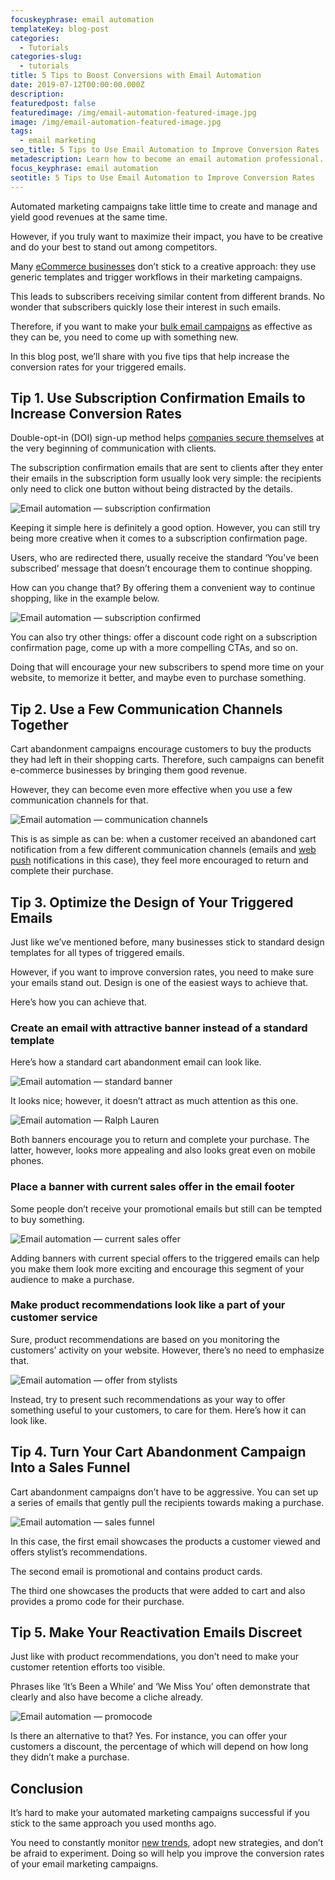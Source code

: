 ```yaml
---
focuskeyphrase: email automation
templateKey: blog-post
categories:
  - Tutorials
categories-slug:
  - tutorials
title: 5 Tips to Boost Conversions with Email Automation
date: 2019-07-12T00:00:00.000Z
description:
featuredpost: false
featuredimage: /img/email-automation-featured-image.jpg
image: /img/email-automation-featured-image.jpg
tags:
  - email marketing
seo_title: 5 Tips to Use Email Automation to Improve Conversion Rates
metadescription: Learn how to become an email automation professional. Read a few recommendations to make emails to your customers more attractive and informative.
focus_keyphrase: email automation
seotitle: 5 Tips to Use Email Automation to Improve Conversion Rates
---
```

<!--StartFragment-->

Automated marketing campaigns take little time to create and manage and yield good revenues at the same time.

However, if you truly want to maximize their impact, you have to be creative and do your best to stand out among competitors.

Many [eCommerce businesses](https://softcube.com/allo-facebook-ads-case-study/) don’t stick to a creative approach: they use generic templates and trigger workflows in their marketing campaigns.

This leads to subscribers receiving similar content from different brands. No wonder that subscribers quickly lose their interest in such emails.

Therefore, if you want to make your [bulk email campaigns](https://esputnik.com/en/email-campaigns) as effective as they can be, you need to come up with something new.

In this blog post, we’ll share with you five tips that help increase the conversion rates for your triggered emails.

## Tip 1. Use Subscription Confirmation Emails to Increase Conversion Rates

Double-opt-in (DOI) sign-up method helps [companies secure themselves](https://esputnik.com/en/blog/why-do-we-need-double-opt-in) at the very beginning of communication with clients.

The subscription confirmation emails that are sent to clients after they enter their emails in the subscription form usually look very simple: the recipients only need to click one button without being distracted by the details.

![Email automation — subscription confirmation](/img/email-automation-subscription-confirmation.jpg)

Keeping it simple here is definitely a good option. However, you can still try being more creative when it comes to a subscription confirmation page.

Users, who are redirected there, usually receive the standard ‘You’ve been subscribed’ message that doesn’t encourage them to continue shopping.   

How can you change that? By offering them a convenient way to continue shopping, like in the example below.

![Email automation — subscription confirmed](/img/email-automation-continue-shopping.jpg)

You can also try other things: offer a discount code right on a subscription confirmation page, come up with a more compelling CTAs, and so on.

Doing that will encourage your new subscribers to spend more time on your website, to memorize it better, and maybe even to purchase something.

## Tip 2. Use a Few Communication Channels Together

Cart abandonment campaigns encourage customers to buy the products they had left in their shopping carts. Therefore, such campaigns can benefit e-commerce businesses by bringing them good revenue.

However, they can become even more effective when you use a few communication channels for that.  

![Email automation — communication channels](/img/email-automation-communication-channels.jpg)

This is as simple as can be: when a customer received an abandoned cart notification from a few different communication channels (emails and [web push](https://esputnik.com/en/automated-web-push-notifications) notifications in this case), they feel more encouraged to return and complete their purchase.

## Tip 3. Optimize the Design of Your Triggered Emails

Just like we’ve mentioned before, many businesses stick to standard design templates for all types of triggered emails.

However, if you want to improve conversion rates, you need to make sure your emails stand out. Design is one of the easiest ways to achieve that.  

Here’s how you can achieve that.  

### Create an email with attractive banner instead of a standard template

Here’s how a standard cart abandonment email can look like.

![Email automation — standard banner](/img/email-automation-standard-banner-350x1024.jpg)

It looks nice; however, it doesn’t attract as much attention as this one.

![Email automation — Ralph Lauren](/img/email-automation-ralph-lauren.jpg)

Both banners encourage you to return and complete your purchase. The latter, however, looks more appealing and also looks great even on mobile phones.

### Place a banner with current sales offer in the email footer

Some people don’t receive your promotional emails but still can be tempted to buy something.

![Email automation — current sales offer](/img/email-automation-current-sales.jpg)

Adding banners with current special offers to the triggered emails can help you make them look more exciting and encourage this segment of your audience to make a purchase.  

### Make product recommendations look like a part of your customer service

Sure, product recommendations are based on you monitoring the customers’ activity on your website. However, there’s no need to emphasize that.   

![Email automation — offer from stylists](/img/email-automation-offer-from-stylists.jpg)

Instead, try to present such recommendations as your way to offer something useful to your customers, to care for them. Here’s how it can look like.  

## Tip 4. Turn Your Cart Abandonment Campaign Into a Sales Funnel

Cart abandonment campaigns don’t have to be aggressive. You can set up a series of emails that gently pull the recipients towards making a purchase.  

![Email automation — sales funnel](/img/email-automation-sales-funnel.jpg)

In this case, the first email showcases the products a customer viewed and offers stylist’s recommendations.

The second email is promotional and contains product cards.

The third one showcases the products that were added to cart and also provides a promo code for their purchase.

## Tip 5. Make Your Reactivation Emails Discreet

Just like with product recommendations, you don’t need to make your customer retention efforts too visible.

Phrases like ‘It’s Been a While’ and ‘We Miss You’ often demonstrate that clearly and also have become a cliche already.   

![Email automation — promocode](/img/email-automation-promo-code.jpg)

Is there an alternative to that? Yes. For instance, you can offer your customers a discount, the percentage of which will depend on how long they didn’t make a purchase.  

## Conclusion

It’s hard to make your automated marketing campaigns successful if you stick to the same approach you used months ago.

You need to constantly monitor [new trends](https://softcube.com/), adopt new strategies, and don’t be afraid to experiment. Doing so will help you improve the conversion rates of your email marketing campaigns.
